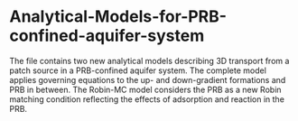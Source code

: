# Analytical-Models-for-PRB-confined-aquifer-system
The file contains two new analytical models describing 3D transport from a patch source in a PRB-confined aquifer system. The complete model applies governing equations to the up- and down-gradient formations and PRB in between. The Robin-MC model considers the PRB as a new Robin matching condition reflecting the effects of adsorption and reaction in the PRB. 
